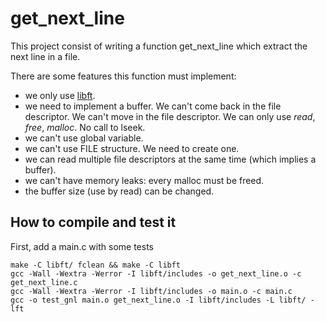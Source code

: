 # get_next_line

This project consist of writing a function get_next_line which extract the next line
in a file.

There are some features this function must implement:
* we only use [libft](https://github.com/Makgora/libft).
* we need to implement a buffer. We can't come back in the file descriptor. We can't move in the
  file descriptor. We can only use *read*, *free*, *malloc*. No call to lseek.
* we can't use global variable.
* we can't use FILE structure. We need to create one.
* we can read multiple file descriptors at the same time (which implies a
  buffer).
* we can't have memory leaks: every malloc must be freed.
* the buffer size (use by read) can be changed.

## How to compile and test it

First, add a main.c with some tests

```Shell
make -C libft/ fclean && make -C libft
gcc -Wall -Wextra -Werror -I libft/includes -o get_next_line.o -c get_next_line.c
gcc -Wall -Wextra -Werror -I libft/includes -o main.o -c main.c
gcc -o test_gnl main.o get_next_line.o -I libft/includes -L libft/ -lft
```
